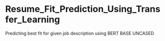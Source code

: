 # Resume_Fit_Prediction_Using_Transfer_Learning
Predicting best fit for given job description using BERT BASE UNCASED
